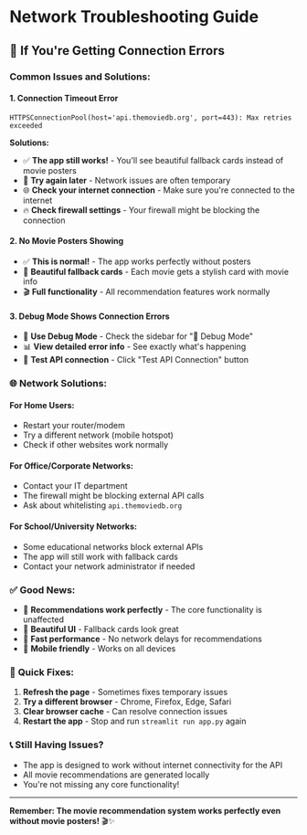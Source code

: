 # Network Troubleshooting Guide

## 🔧 If You're Getting Connection Errors

### Common Issues and Solutions:

#### 1. **Connection Timeout Error**
```
HTTPSConnectionPool(host='api.themoviedb.org', port=443): Max retries exceeded
```

**Solutions:**
- ✅ **The app still works!** - You'll see beautiful fallback cards instead of movie posters
- 🔄 **Try again later** - Network issues are often temporary
- 🌐 **Check your internet connection** - Make sure you're connected to the internet
- 🔥 **Check firewall settings** - Your firewall might be blocking the connection

#### 2. **No Movie Posters Showing**
- ✅ **This is normal!** - The app works perfectly without posters
- 🎨 **Beautiful fallback cards** - Each movie gets a stylish card with movie info
- 🎬 **Full functionality** - All recommendation features work normally

#### 3. **Debug Mode Shows Connection Errors**
- 🔧 **Use Debug Mode** - Check the sidebar for "🔧 Debug Mode"
- 📊 **View detailed error info** - See exactly what's happening
- 🧪 **Test API connection** - Click "Test API Connection" button

### 🌐 Network Solutions:

#### **For Home Users:**
- Restart your router/modem
- Try a different network (mobile hotspot)
- Check if other websites work normally

#### **For Office/Corporate Networks:**
- Contact your IT department
- The firewall might be blocking external API calls
- Ask about whitelisting `api.themoviedb.org`

#### **For School/University Networks:**
- Some educational networks block external APIs
- The app will still work with fallback cards
- Contact your network administrator if needed

### ✅ **Good News:**
- 🎯 **Recommendations work perfectly** - The core functionality is unaffected
- 🎨 **Beautiful UI** - Fallback cards look great
- 🚀 **Fast performance** - No network delays for recommendations
- 📱 **Mobile friendly** - Works on all devices

### 🔧 **Quick Fixes:**
1. **Refresh the page** - Sometimes fixes temporary issues
2. **Try a different browser** - Chrome, Firefox, Edge, Safari
3. **Clear browser cache** - Can resolve connection issues
4. **Restart the app** - Stop and run `streamlit run app.py` again

### 📞 **Still Having Issues?**
- The app is designed to work without internet connectivity for the API
- All movie recommendations are generated locally
- You're not missing any core functionality!

---

**Remember: The movie recommendation system works perfectly even without movie posters!** 🎬✨
